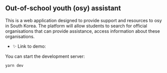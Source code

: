## Out-of-school youth (osy) assistant

This is a web application designed to provide support and resources to osy in South Korea. The platform will allow students to search for official organisations that can provide assistance, access information about these organisations.

- ✨ Link to demo:

You can start the development server:

```bash
yarn dev
```
